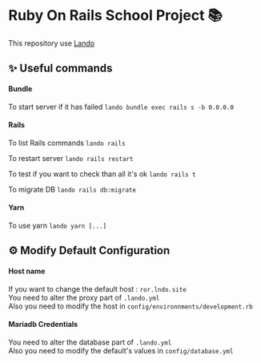 # Ruby On Rails School Project 📚

This repository use [Lando](https://docs.lando.dev/)

## ✨ Useful commands 

#### Bundle
To start server if it has failed
`lando bundle exec rails s -b 0.0.0.0`

#### Rails
To list Rails commands
`lando rails`

To restart server
`lando rails restart`

To test if you want to check than all it's ok
`lando rails t`

To migrate DB
`lando rails db:migrate`

#### Yarn
To use yarn
`lando yarn [...]`

## ⚙️ Modify Default Configuration

#### Host name
If you want to change the default host : `ror.lndo.site` <br>
You need to alter the proxy part of `.lando.yml` <br>
Also you need to modify the host in `config/environnments/development.rb`

#### Mariadb Credentials
You need to alter the database part of `.lando.yml` <br>
Also you need to modify the default's values in `config/database.yml` <br>